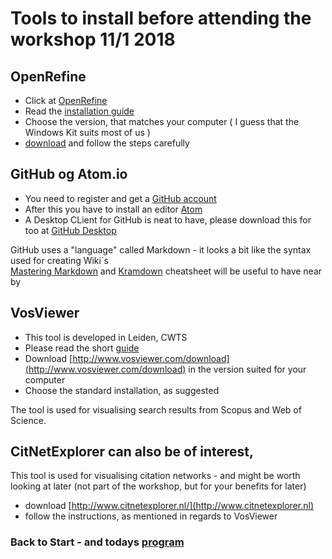 # Tools to install before attending the workshop 11/1 2018

## OpenRefine

- Click at [OpenRefine](http://openrefine.org/download.html)
- Read the [installation guide](https://github.com/OpenRefine/OpenRefine/wiki/Installation-Instructions)
- Choose the version, that matches your computer ( I guess that the Windows Kit suits most of us )
- [download](https://github.com/OpenRefine/OpenRefine/releases/download/2.8/openrefine-win-2.8.zip) and follow the steps carefully

## GitHub og Atom.io

- You need to register and get a [GitHub account](https://github.com)
- After this you have to install an editor [Atom](https://atom.io/)
- A Desktop CLient for GitHub is neat to have, please download this for too at [GitHub Desktop](https://desktop.github.com/)

GitHub uses a "language" called Markdown - it looks a bit like the syntax used for creating Wiki´s  
[Mastering Markdown](https://guides.github.com/features/mastering-markdown/) and [Kramdown](https://kramdown.gettalong.org/quickref.html) cheatsheet will be useful to have near by

## VosViewer

- This tool is developed in Leiden, CWTS
- Please read the short [guide](http://www.vosviewer.com/download#Instructions)
- Download [http://www.vosviewer.com/download](http://www.vosviewer.com/download) in the version suited for your computer
- Choose the standard installation, as suggested

The tool is used for visualising search results from Scopus and Web of Science.

## CitNetExplorer can also be of interest,

This tool is used for visualising citation networks - and might be worth looking at later (not part of the workshop, but for your benefits for later)

- download [http://www.citnetexplorer.nl/](http://www.citnetexplorer.nl)
- follow the instructions, as mentioned in regards to VosViewer

### Back to Start - and todays [program](program.md)
